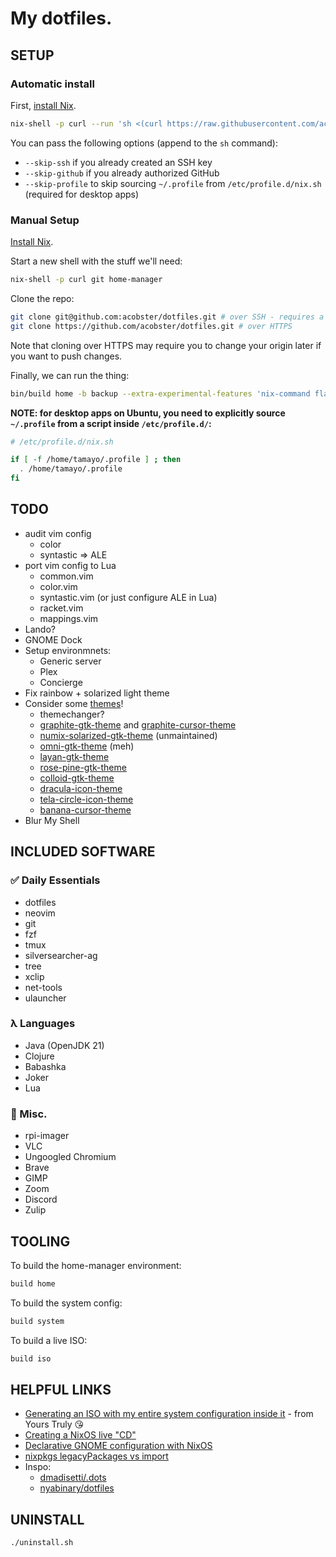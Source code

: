 # My dotfiles.

## SETUP

### Automatic install

First, [install Nix](https://nixos.org/download).

```sh
nix-shell -p curl --run 'sh <(curl https://raw.githubusercontent.com/acobster/dotfiles/main/bin/init)'
```

You can pass the following options (append to the `sh` command):

- `--skip-ssh` if you already created an SSH key
- `--skip-github` if you already authorized GitHub
- `--skip-profile` to skip sourcing `~/.profile` from `/etc/profile.d/nix.sh` (required for desktop apps)

### Manual Setup

[Install Nix](https://nixos.org/download).

Start a new shell with the stuff we'll need:

```sh
nix-shell -p curl git home-manager
```

Clone the repo:

```sh
git clone git@github.com:acobster/dotfiles.git # over SSH - requires a key
git clone https://github.com/acobster/dotfiles.git # over HTTPS
```

Note that cloning over HTTPS may require you to change your origin later if you want to push changes.

Finally, we can run the thing:

```sh
bin/build home -b backup --extra-experimental-features 'nix-command flakes'
```

**NOTE: for desktop apps on Ubuntu, you need to explicitly source `~/.profile` from a script inside `/etc/profile.d/`:**

```sh
# /etc/profile.d/nix.sh

if [ -f /home/tamayo/.profile ] ; then
  . /home/tamayo/.profile
fi
```

## TODO

* audit vim config
    * color
    * syntastic => ALE
* port vim config to Lua
    * common.vim
    * color.vim
    * syntastic.vim (or just configure ALE in Lua)
    * racket.vim
    * mappings.vim
* Lando?
* GNOME Dock
* Setup environmnets:
    * Generic server
    * Plex
    * Concierge
* Fix rainbow + solarized light theme
* Consider some [themes](https://determinate.systems/posts/declarative-gnome-configuration-with-nixos)!
    * themechanger?
    * [graphite-gtk-theme](https://github.com/vinceliuice/Graphite-gtk-theme) and [graphite-cursor-theme](https://github.com/vinceliuice/Graphite-cursors)
    * [numix-solarized-gtk-theme](https://github.com/Ferdi265/numix-solarized-gtk-theme) (unmaintained)
    * [omni-gtk-theme](https://github.com/getomni/gtk) (meh)
    * [layan-gtk-theme](https://github.com/vinceliuice/Layan-gtk-theme)
    * [rose-pine-gtk-theme](https://github.com/rose-pine/gtk)
    * [colloid-gtk-theme](https://github.com/vinceliuice/Colloid-gtk-theme)
    * [dracula-icon-theme](https://github.com/m4thewz/dracula-icons)
    * [tela-circle-icon-theme](https://github.com/vinceliuice/Tela-circle-icon-theme)
    * [banana-cursor-theme](https://github.com/ful1e5/banana-cursor)
* Blur My Shell

## INCLUDED SOFTWARE

### ✅ Daily Essentials

* dotfiles
* neovim
* git
* fzf
* tmux
* silversearcher-ag
* tree
* xclip
* net-tools
* ulauncher

### λ Languages

* Java (OpenJDK 21)
* Clojure
* Babashka
* Joker
* Lua

### 🤷 Misc.

* rpi-imager
* VLC
* Ungoogled Chromium
* Brave
* GIMP
* Zoom
* Discord
* Zulip

## TOOLING

To build the home-manager environment:

```sh
build home
```

To build the system config:

```sh
build system
```

To build a live ISO:

```sh
build iso
```

## HELPFUL LINKS

* [Generating an ISO with my entire system configuration inside it](https://www.reddit.com/r/NixOS/comments/18lixd3/generating_an_iso_with_my_entire_system/) - from Yours Truly 😘
* [Creating a NixOS live "CD"](https://nixos.wiki/wiki/Creating_a_NixOS_live_CD)
* [Declarative GNOME configuration with NixOS](https://determinate.systems/posts/declarative-gnome-configuration-with-nixos)
* [nixpkgs legacyPackages vs import](https://discourse.nixos.org/t/using-nixpkgs-legacypackages-system-vs-import/17462)
* Inspo:
    * [dmadisetti/.dots](https://github.com/dmadisetti/.dots)
    * [nyabinary/dotfiles](https://github.com/nyabinary/dotfiles)

## UNINSTALL

```sh
./uninstall.sh
```
